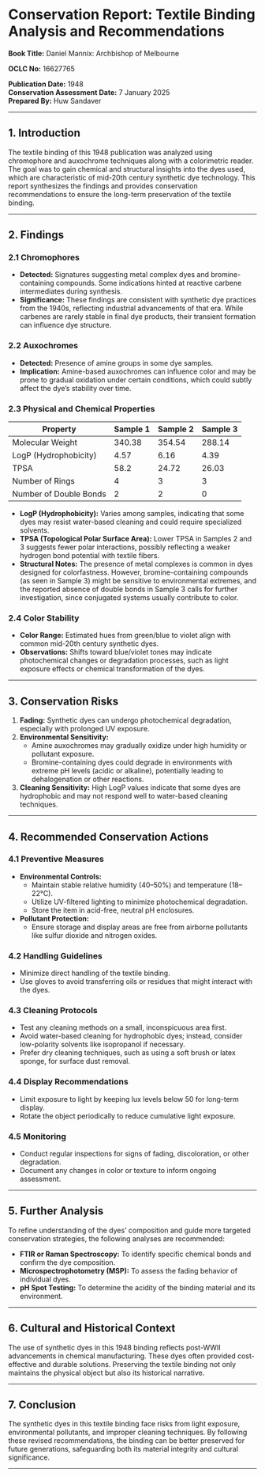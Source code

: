 
# **Conservation Report: Textile Binding Analysis and Recommendations**

**Book Title:** Daniel Mannix: Archbishop of Melbourne

**OCLC No:** 16627765

**Publication Date:** 1948  
**Conservation Assessment Date:** 7 January 2025  
**Prepared By:** Huw Sandaver

---

## 1. Introduction

The textile binding of this 1948 publication was analyzed using chromophore and auxochrome techniques along with a colorimetric reader. The goal was to gain chemical and structural insights into the dyes used, which are characteristic of mid-20th century synthetic dye technology. This report synthesizes the findings and provides conservation recommendations to ensure the long-term preservation of the textile binding.

---

## 2. Findings

### 2.1 Chromophores

- **Detected:** Signatures suggesting metal complex dyes and bromine-containing compounds. Some indications hinted at reactive carbene intermediates during synthesis.  
- **Significance:** These findings are consistent with synthetic dye practices from the 1940s, reflecting industrial advancements of that era. While carbenes are rarely stable in final dye products, their transient formation can influence dye structure.

### 2.2 Auxochromes

- **Detected:** Presence of amine groups in some dye samples.  
- **Implication:** Amine-based auxochromes can influence color and may be prone to gradual oxidation under certain conditions, which could subtly affect the dye’s stability over time.

### 2.3 Physical and Chemical Properties

| **Property**              | **Sample 1** | **Sample 2** | **Sample 3** |
|---------------------------|--------------|--------------|--------------|
| Molecular Weight          | 340.38       | 354.54       | 288.14       |
| LogP (Hydrophobicity)     | 4.57         | 6.16         | 4.39         |
| TPSA                      | 58.2         | 24.72        | 26.03        |
| Number of Rings           | 4            | 3            | 3            |
| Number of Double Bonds    | 2            | 2            | 0            |

- **LogP (Hydrophobicity):** Varies among samples, indicating that some dyes may resist water-based cleaning and could require specialized solvents.  
- **TPSA (Topological Polar Surface Area):** Lower TPSA in Samples 2 and 3 suggests fewer polar interactions, possibly reflecting a weaker hydrogen bond potential with textile fibers.  
- **Structural Notes:** The presence of metal complexes is common in dyes designed for colorfastness. However, bromine-containing compounds (as seen in Sample 3) might be sensitive to environmental extremes, and the reported absence of double bonds in Sample 3 calls for further investigation, since conjugated systems usually contribute to color.

### 2.4 Color Stability

- **Color Range:** Estimated hues from green/blue to violet align with common mid-20th century synthetic dyes.  
- **Observations:** Shifts toward blue/violet tones may indicate photochemical changes or degradation processes, such as light exposure effects or chemical transformation of the dyes.

---

## 3. Conservation Risks

1. **Fading:** Synthetic dyes can undergo photochemical degradation, especially with prolonged UV exposure.
2. **Environmental Sensitivity:**
   - Amine auxochromes may gradually oxidize under high humidity or pollutant exposure.
   - Bromine-containing dyes could degrade in environments with extreme pH levels (acidic or alkaline), potentially leading to dehalogenation or other reactions.
3. **Cleaning Sensitivity:** High LogP values indicate that some dyes are hydrophobic and may not respond well to water-based cleaning techniques.

---

## 4. Recommended Conservation Actions

### 4.1 Preventive Measures

- **Environmental Controls:**
  - Maintain stable relative humidity (40–50%) and temperature (18–22°C).
  - Utilize UV-filtered lighting to minimize photochemical degradation.
  - Store the item in acid-free, neutral pH enclosures.
- **Pollutant Protection:**
  - Ensure storage and display areas are free from airborne pollutants like sulfur dioxide and nitrogen oxides.

### 4.2 Handling Guidelines

- Minimize direct handling of the textile binding.
- Use gloves to avoid transferring oils or residues that might interact with the dyes.

### 4.3 Cleaning Protocols

- Test any cleaning methods on a small, inconspicuous area first.  
- Avoid water-based cleaning for hydrophobic dyes; instead, consider low-polarity solvents like isopropanol if necessary.  
- Prefer dry cleaning techniques, such as using a soft brush or latex sponge, for surface dust removal.

### 4.4 Display Recommendations

- Limit exposure to light by keeping lux levels below 50 for long-term display.  
- Rotate the object periodically to reduce cumulative light exposure.

### 4.5 Monitoring

- Conduct regular inspections for signs of fading, discoloration, or other degradation.  
- Document any changes in color or texture to inform ongoing assessment.

---

## 5. Further Analysis

To refine understanding of the dyes’ composition and guide more targeted conservation strategies, the following analyses are recommended:

- **FTIR or Raman Spectroscopy:** To identify specific chemical bonds and confirm the dye composition.
- **Microspectrophotometry (MSP):** To assess the fading behavior of individual dyes.
- **pH Spot Testing:** To determine the acidity of the binding material and its environment.

---

## 6. Cultural and Historical Context

The use of synthetic dyes in this 1948 binding reflects post-WWII advancements in chemical manufacturing. These dyes often provided cost-effective and durable solutions. Preserving the textile binding not only maintains the physical object but also its historical narrative.

---

## 7. Conclusion

The synthetic dyes in this textile binding face risks from light exposure, environmental pollutants, and improper cleaning techniques. By following these revised recommendations, the binding can be better preserved for future generations, safeguarding both its material integrity and cultural significance.

---
